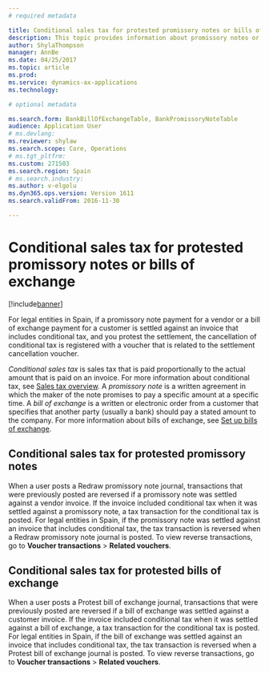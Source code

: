 ```yaml
---
# required metadata

title: Conditional sales tax for protested promissory notes or bills of exchange
description: This topic provides information about promissory notes or bills of exchange for legal entities in Spain.
author: ShylaThompson
manager: AnnBe
ms.date: 04/25/2017
ms.topic: article
ms.prod: 
ms.service: dynamics-ax-applications
ms.technology: 

# optional metadata

ms.search.form: BankBillOfExchangeTable, BankPromissoryNoteTable
audience: Application User
# ms.devlang: 
ms.reviewer: shylaw
ms.search.scope: Core, Operations
# ms.tgt_pltfrm: 
ms.custom: 271503
ms.search.region: Spain
# ms.search.industry: 
ms.author: v-elgolu
ms.dyn365.ops.version: Version 1611
ms.search.validFrom: 2016-11-30

---
```


# Conditional sales tax for protested promissory notes or bills of exchange
[!include[banner](../includes/banner.md)]


For legal entities in Spain, if a promissory note payment for a vendor or a bill of exchange payment for a customer is settled against an invoice that includes conditional tax, and you protest the settlement, the cancellation of conditional tax is registered with a voucher that is related to the settlement cancellation voucher.

*Conditional sales tax* is sales tax that is paid proportionally to the actual amount that is paid on an invoice. For more information about conditional tax, see [Sales tax overview](../general-ledger/indirect-taxes-overview.md). A *promissory note* is a written agreement in which the maker of the note promises to pay a specific amount at a specific time. A *bill of exchange* is a written or electronic order from a customer that specifies that another party (usually a bank) should pay a stated amount to the company. For more information about bills of exchange, see [Set up bills of exchange](../accounts-receivable/set-up-bills-exchange.md).

## Conditional sales tax for protested promissory notes
When a user posts a Redraw promissory note journal, transactions that were previously posted are reversed if a promissory note was settled against a vendor invoice. If the invoice included conditional tax when it was settled against a promissory note, a tax transaction for the conditional tax is posted. For legal entities in Spain, if the promissory note was settled against an invoice that includes conditional tax, the tax transaction is reversed when a Redraw promissory note journal is posted. To view reverse transactions, go to **Voucher transactions** &gt; **Related vouchers**.

## Conditional sales tax for protested bills of exchange
When a user posts a Protest bill of exchange journal, transactions that were previously posted are reversed if a bill of exchange was settled against a customer invoice. If the invoice included conditional tax when it was settled against a bill of exchange, a tax transaction for the conditional tax is posted. For legal entities in Spain, if the bill of exchange was settled against an invoice that includes conditional tax, the tax transaction is reversed when a Protest bill of exchange journal is posted. To view reverse transactions, go to **Voucher transactions** &gt; **Related vouchers**.


